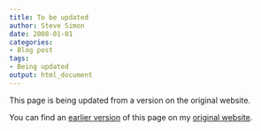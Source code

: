 ```yaml
---
title: To be updated
author: Steve Simon
date: 2008-01-01
categories:
- Blog post
tags:
- Being updated
output: html_document
---
```


This page is being updated from a version on the original website.

<!---More--->


You can find an [earlier version][sim1] of this page on my [original website][sim2].

[sim1]: http://www.pmean.com/08/NormalityAssumption.html
[sim2]: http://www.pmean.com/original_site.html
